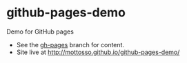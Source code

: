 # github-pages-demo

Demo for GitHub pages

- See the [gh-pages](https://github.com/mottosso/github-pages-demo/tree/gh-pages) branch for content.
- Site live at http://mottosso.github.io/github-pages-demo/
